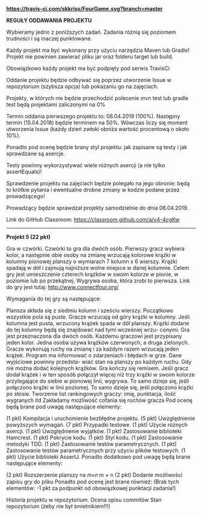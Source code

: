 **https://travis-ci.com/skkriss/FourGame.svg?branch=master**


**REGUŁY ODDAWANIA PROJEKTU**

Wybieramy jedno z poniższych zadań. Zadania różnią się poziomem trudności i są inaczej punktowane.

Każdy projekt ma być wykonany przy użyciu narzędzia Maven lub Gradle! Projekt nie powinien zawierać pliku jar oraz folderu target lub build.

Obowiązkowo każdy projekt ma być podpięty pod serwis TravisCi

Oddanie projektu będzie odbywać się poprzez utworzenie Issue w repozytorium (szybsza opcja) lub pokazaniu go na zajęciach.

Projekty, w których nie będzie przechodzić polecenie mvn test lub gradle test będą projektami zaliczonymi na 0%

Termin oddania pierwszego projektu to: 08.04.2019 (100%). Następny termin (15.04.2018) będzie terminem na 50%. Wówczas liczy się moment utworzenia Issue (każdy dzień zwłoki obniża wartość procentową o około 10%). 

Ponadto pod ocenę będzie brany styl projektu: jak zapisane są testy i jak sprawdzane są asercje.

Testy powinny wykorzystywać wiele różnych asercji (a nie tylko assertEquals)!

Sprawdzenie projektu na zajęciach będzie polegało na jego obronie: będą to krótkie pytania i ewentualne drobne zmiany w kodzie podane przez prowadzącego!

Prowadzący będzie sprawdzał projekty samodzielnie do dnia 06.04.2019.

Link do GitHub Classroom: https://classroom.github.com/a/v4-4cgKw


------------------------

**Projekt 5 (22 pkt)**

Gra w czwórki. Czwórki to gra dla dwóch osób. Pierwszy gracz wybiera kolor, a następnie obie osoby na zmianę wrzucają kolorowe krążki w kolumny pionowej planszy o wymiarach 7 kolumn x 6 wierszy. Krążki spadają w dół i zajmują najniższe wolne miejsce w danej kolumnie. Celem gry jest umieszczenie czterech krążków w swoim kolorze w pionie, w poziomie lub po przekątnej. Wygrywa osoba, która zrobi to pierwsza. Link do gry jest tutaj: http://www.connectfour.org/

Wymagania do tej gry są następujące:

Plansza składa się z siedmiu kolumn i sześciu wierszy. Początkowo wszystkie pola są puste.
Gracze wrzucają od góry krążki w kolumny. Jeśli kolumna jest pusta, wrzucony krążek spada w dół planszy. Krążki dodane do tej kolumny będą się znajdować nad tymi wcześniej wrzu- conymi.
Gra jest przeznaczona dla dwóch osób. Każdemu graczowi jest przypisany jeden kolor. Jedna osoba używa krążków czerwonych, a druga zielonych. Gracze wykonują ruchy na zmianę i za każdym razem wrzucają jeden krążek.
Program ma informować o zdarzeniach i błędach w grze. Dane wyjściowe powinny przedsta- wiać stan na planszy po każdym ruchu.
Gdy nie można dodać kolejnych krążków. Gra kończy się remisem.
Jeśli gracz dodał krążek i w ten sposób połączył więcej niż trzy krążki w swoim kolorze przylegające do siebie w pionowej linii, wygrywa.
To samo dzieje się, jeśli połączono krążki w linii poziomej.
To samo dzieje się, jeśli połączono krążki po stosie.
Tworzenie list rankingowych graczy: imię, punktacja, ilość wygranych itd
Zakładamy możliwość cofania się ruchów gracza
Pod ocenę będą brane pod uwagę następujące elementy:

(1 pkt) Kompilacja i uruchomienie bezbłędne projektu.
(5 pkt) Uwzględnienie powyższych wymagań.
(7 pkt) Przypadki testowe.
(1 pkt) Użycie różnych asercji.
(1 pkt) Uwzględnienie wyjątków.
(1 pkt) Zastosowanie biblioteki Hamcrest.
(1 pkt) Pokrycie kodu.
(1 pkt) Styl kodu.
(1 pkt) Zastosowanie metodyki TDD.
(1 pkt) Zastosowanie testów parametrycznych.
(1 pkt) Zastosowanie testów parametrycznych przy użyciu plików testowych.
(1 pkt) Użycie biblioteki AssertJ.
Ponadto dodatkowo pod uwagę będą brane następujące elementy:

(2 pkt) Rozszerzenie planszy na 𝑚×𝑛
m
×
n
(2 pkt) Dodanie możliwości zapisu gry do pliku
 Ponadto pod ocenę jest brane również: (Brak tych elementów: -1 pkt za podpunkt od obowiązkowej punktacji zadania!)

Historia projektu w repozytorium.
Ocena opisu commitów
Stan repozytorium (żeby nie był śmietnikiem!!!)

